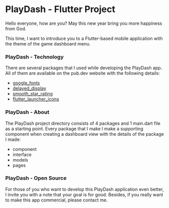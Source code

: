 # PlayDash - Flutter Project
Hello everyone, how are you? May this new year bring you more happiness from God.

This time, I want to introduce you to a Flutter-based mobile application with the theme of the game dashboard menu.

### PlayDash - Technology
There are several packages that I used while developing the PlayDash app. All of them are available on the pub.dev website with the following details:
- [google_fonts](https://pub.dev/packages/google_fonts)
- [delayed_display](https://pub.dev/packages/delayed_display)
- [smooth_star_rating](https://pub.dev/packages/smooth_star_rating)
- [flutter_launcher_icons](https://pub.dev/packages/flutter_launcher_icons)

### PlayDash - About
The PlayDash project directory consists of 4 packages and 1 main.dart file as a starting point. Every package that I make I make a supporting component when creating a dashboard view with the details of the package I made:
- component
- interface
- models
- pages

### PlayDash - Open Source
For those of you who want to develop this PlayDash application even better, I invite you with a note that your goal is for good. Besides, if you really want to make this app commercial, please contact me.
